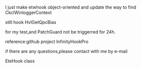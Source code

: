 I just make etwhook object-oriented and update the way to find CkclWinloggerContext

still hook HvlGetQpcBias 

for my test,and PatchGuard not be triggerred for 24h.

reference:github project InfinityHookPro


if there are any questions,please contact with me by e-mail 


EteHook class
